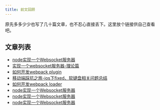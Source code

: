 ```yaml
---
title: 前文回顾
---
```

原先多多少少也写了几十篇文章，也不忍心直接丢下。这里放个链接供自己查看吧。  
<!-- more -->  

## 文章列表   
* [node实现一个Websocket服务器](https://juejin.im/post/5a2bf66151882546d71f44b2)
* [实现一个websocket服务器-理论篇](https://juejin.im/post/5a05d89051882540f36305df)
* [如何开发webpack plugin](https://juejin.im/post/59e8b724f265da431875dd5c)
* [移动端踩坑之旅-ios下fixed、软键盘相关问题总结](https://juejin.im/post/59e725865188257e0c3246bf)
* [如何开发webpack loader](https://juejin.im/post/59e6a5de518825469c7461da)
* [node实现一个Websocket服务器](http://www.cnblogs.com/pqjwyn/p/8012197.html)
* [node实现一个Websocket服务器](http://www.cnblogs.com/pqjwyn/p/8012197.html)
* [node实现一个Websocket服务器](http://www.cnblogs.com/pqjwyn/p/8012197.html)